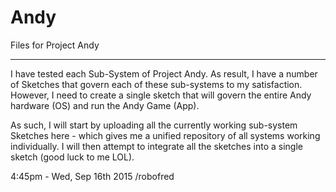 # Andy
Files for Project Andy

*********

I have tested each Sub-System of Project Andy. As result, I have a number of Sketches that govern each of these sub-systems to my satisfaction. However, I need to create a single sketch that will govern the entire Andy hardware (OS) and run the Andy Game (App). 

As such, I will start by uploading all the currently working sub-system Sketches here - which gives me a unified repository of all systems working individually. I will then attempt to integrate all the sketches into a single sketch (good luck to me LOL).

4:45pm - Wed, Sep 16th 2015
/robofred
